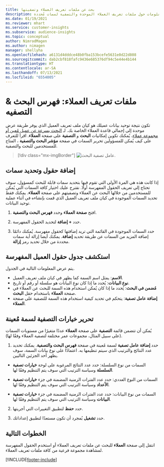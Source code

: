```yaml
---
title: بحث عن ملفات تعريف العملاء وتصفيتها
description: البحث سريعًا عن معلومات حول ملفات تعريف العملاء الموحدة والتصفية لسمات مُحددة.
ms.date: 01/19/2021
ms.reviewer: mhart
ms.service: customer-insights
ms.subservice: audience-insights
ms.topic: conceptual
author: NimrodMagen
ms.author: nimagen
manager: shellyha
ms.openlocfilehash: a6131d4dddce48b0fba153bcefe5631e0d22d808
ms.sourcegitcommit: dab2cbf818fafc9436e685376df94c5e44e4b144
ms.translationtype: HT
ms.contentlocale: ar-SA
ms.lasthandoff: 07/13/2021
ms.locfileid: "6554005"
---
```

# <a name="customer-profiles-search--filter-index"></a>ملفات تعريف العملاء: فهرس البحث & التصفيه

تكون نتيجة توحيد بيانات عميلك هو كيان ملف تعريف العميل الذي يوفر طريقة عرض موحدة إلى إجمالي قاعدة العملاء الخاصة بك. لـ [البحث بسرعة عن عميل مُعين أو مجموعة عملاء](customer-profiles.md)، يُمكنك تكوين إمكانيات **البحث** و **التصفية** على صفحة **العملاء**. اقرأ للتعرف على كيف يُمكن للمسؤولين تحرير السمات في صفحة **مؤشر البحث والتصفية** ، المتاح للمستخدمين للبحث والتصفية.

> [!div class="mx-imgBorder"]
> ![عامل تصفية البحث.](media/search-filter.png "عامل تصفية البحث")

## <a name="add-fields-and-specify-attributes"></a>إضافة حقول وتحديد سمات

إذا كانت هذه هي المرة الأولى التي تقوم فيها بتحديد سمات قابلة للبحث كمسؤول، سوف تحتاج إلى تعريف الحقول المفهرسة أولًا. نقترح عليك اختيار كافة السمات التي يُمكن للمستخدمين من خلالها البحث عن العملاء وتصفيتهم على صفحة **العملاء**. يمكنك فقط تحديد السمات الموجودة في كيان ملف تعريف العميل الذي قمت بإنشاءه في أثناء عملية توحيد البيانات.

1. افتح **صفحة العملاء** وحدد **فهرس البحث والتصفية**.

2. حدد **+ إضافة** لتحديد الحقول المفهرسة.

3. حدد السمات الموجودة في القائمة التي تريد إضافتها كحقول مفهرسة. يُمكنك دائمًا إضافة المزيد من السمات عن طريقة تحديد **إضافة**. يمكنك أيضا إزالة أية سمات محددة من خلال تحديد رمز **إزالة**.

## <a name="explore-the-indexed-customer-fields-table"></a>استكشف جدول حقول العميل المفهرسة

يتم عرض المعلومات التالية في الجدول.

- **الاسم**: يمثل اسم السمة كما يظهر في كيان ملف تعريف العميل.
- **نوع البيانات**: يُحدد ما إذا كان نوع البيانات هو سلسلة أو رقم أو تاريخ.
- **مُضمن في البحث**: يُحدد ما إذا كان يُمكن استخدام هذه السمة للبحث عن العملاء في صفحة **العملاء** باستخدام حقل **البحث**.
- **إضافة عامل تصفية**: يتحكم في تحديد كيفية استخدام هذه السمة للتصفية على صفحة **العملاء**.

## <a name="editing-filtering-options-for-a-given-attribute"></a>تحرير خيارات التصفية لسمة مُعينة

يُمكن أن تتضمن قائمة **التصفية** على صفحة **العملاء** عددًا متغيرًا من مستويات السمات (على سبيل المثال، مجموعات عمر مختلفة لتصفية العملاء وفقًا لها).

1. حدد **إضافة عامل تصفية** لسمة مُعينة في صفحة **فهرس البحث والتصفية**. يمكنك تحديد عدد النتائج والترتيب الذي سيتم تنظيمها به. اعتمادًا على نوع بيانات السمة، سوف يظهر أحد الجزئين التاليين.

- السمات من نوع السلسلة‬: حدد عدد النتائج المرغوبة على لوحة **خيارات تصفية السلسلة** وسياسة الترتيب التي سوف يتم التنظيم وفقًا لها.

- السمات من النوع العددي‬: حدد عدد الفترات الزمنية المضمنة في جزء **خيارات تصفية الأعداد** وسياسة الترتيب التي سوف يتم التنظيم وفقًا لها.

- السمات من نوع البيانات‬: حدد عدد الفترات الزمنية المضمنة في جزء **خيارات تصفية البيانات** وسياسة الترتيب التي سوف يتم التنظيم وفقًا لها.

2. حدد **حفظ** لتطبيق التغييرات التي أجريتها.

3. حدد **تشغيل** بُمجرد أن تكون مستعدًا لتطبيق إعداداتك.

## <a name="next-steps"></a>الخطوات التالية

انتقل إلى صفحة **العملاء** للبحث عن ملفات تعريف العملاء أو استخدم الحقول المفهرسة لمشاهدة مجموعة فرعية من كافة ملفات تعريف العملاء.


[!INCLUDE[footer-include](../includes/footer-banner.md)]